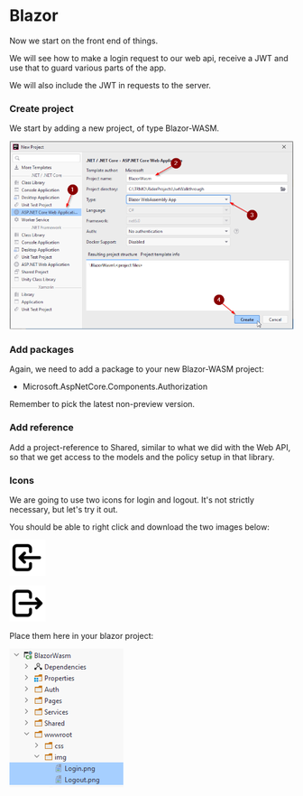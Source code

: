 # Blazor
Now we start on the front end of things. 

We will see how to make a login request to our web api, receive a JWT and use that to guard various parts of the app.

We will also include the JWT in requests to the server.

### Create project

We start by adding a new project, of type Blazor-WASM.

![img.png](Resources/CreateBlazor.png)

### Add packages
Again, we need to add a package to your new Blazor-WASM project:

* Microsoft.AspNetCore.Components.Authorization

Remember to pick the latest non-preview version.

### Add reference
Add a project-reference to Shared, similar to what we did with the Web API, so that we get access to the models and the policy setup in that library.

### Icons
We are going to use two icons for login and logout. It's not strictly necessary, but let's try it out.

You should be able to right click and download the two images below:

![](Resources/Login.png)

![](Resources/Logout.png)

Place them here in your blazor project:

![img.png](Resources/IconsLocation.png)

